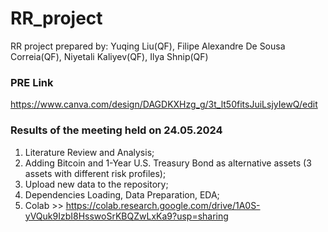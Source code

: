 # RR_project
RR project prepared by: Yuqing Liu(QF), Filipe Alexandre De Sousa Correia(QF),  Niyetali Kaliyev(QF),  Ilya Shnip(QF)

### PRE Link
https://www.canva.com/design/DAGDKXHzg_g/3t_lt50fitsJuiLsjyIewQ/edit

### Results of the meeting held on 24.05.2024
1) Literature Review and Analysis;
2) Adding Bitcoin and 1-Year U.S. Treasury Bond as alternative assets (3 assets with different risk profiles);
3) Upload new data to the repository;
4) Dependencies Loading, Data Preparation, EDA;
5) Colab >> https://colab.research.google.com/drive/1A0S-yVQuk9IzbI8HsswoSrKBQZwLxKa9?usp=sharing

